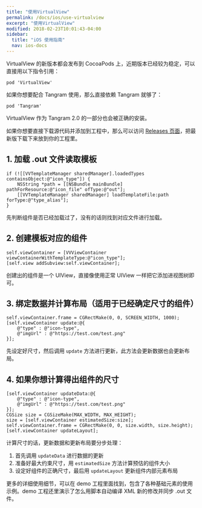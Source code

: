 ```yaml
---
title: "使用VirtualView"
permalink: /docs/ios/use-virtualview
excerpt: "使用VirtualView"
modified: 2018-02-23T10:01:43-04:00
sidebar:
  title: "iOS 使用指南"
  nav: ios-docs
---
```


VirtualView 的新版本都会发布到 CocoaPods 上，近期版本已经较为稳定，可以直接用以下指令引用：

```
pod 'VirtualView'
```

如果你想要配合 Tangram 使用，那么直接依赖 Tangram 就够了：

```
pod 'Tangram'
```

VirtualView 作为 Tangram 2.0 的一部分也会被正确的安装。

如果你想要直接下载源代码并添加到工程中，那么可以访问 [Releases 页面](https://github.com/alibaba/VirtualView-iOS/releases)，把最新版下载下来放到你的工程里。

## 1. 加载 .out 文件读取模板

```
if (![[VVTemplateManager sharedManager].loadedTypes containsObject:@"icon_type"]) {
    NSString *path = [[NSBundle mainBundle] pathForResource:@"icon_file" ofType:@"out"];
    [[VVTemplateManager sharedManager] loadTemplateFile:path forType:@"type_alias"];
}
```

先判断组件是否已经加载过了，没有的话则找到对应文件进行加载。

## 2. 创建模板对应的组件

```
self.viewContainer = [VVViewContainer viewContainerWithTemplateType:@"icon_type"];
[self.view addSubview:self.viewContainer];
```

创建出的组件是一个 UIView，直接像使用正常 UIView 一样把它添加进视图树即可。

## 3. 绑定数据并计算布局（适用于已经确定尺寸的组件）

```
self.viewContainer.frame = CGRectMake(0, 0, SCREEN_WIDTH, 1000);
[self.viewContainer update:@{
    @"type" : @"icon-type",
    @"imgUrl" : @"https://test.com/test.png"
}];
```

先设定好尺寸，然后调用 `update` 方法进行更新，此方法会更新数据也会更新布局。

## 4. 如果你想计算得出组件的尺寸

```
[self.viewContainer updateData:@{
    @"type" : @"icon-type",
    @"imgUrl" : @"https://test.com/test.png"
}];
CGSize size = CGSizeMake(MAX_WIDTH, MAX_HEIGHT);
size = [self.viewContainer estimatedSize:size];
self.viewContainer.frame = CGRectMake(0, 0, size.width, size.height);
[self.viewContainer updateLayout];
```

计算尺寸的话，更新数据和更新布局要分步处理：

1. 首先调用 `updateData` 进行数据的更新
2. 准备好最大约束尺寸，用 `estimatedSize` 方法计算预估的组件大小
3. 设定好组件的正确尺寸，最后用 `updateLayout` 更新组件内部元素布局

更多的详细使用细节，可以在 demo 工程里面找到，包含了各种基础元素的使用示例。demo 工程还里演示了怎么用脚本自动编译 XML 新的修改并同步 .out 文件。